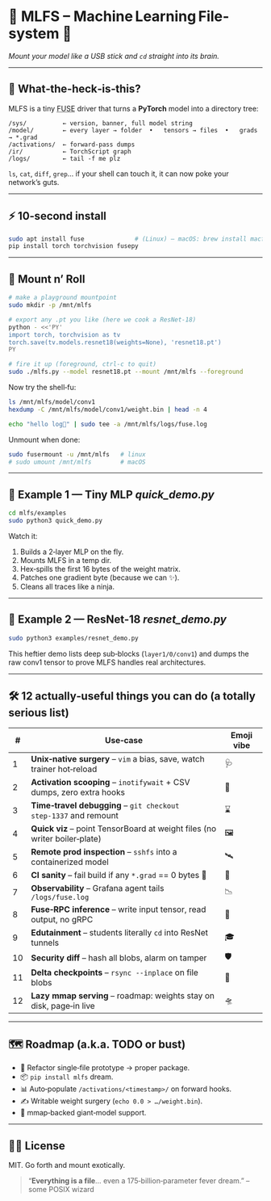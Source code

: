 # 🍣 MLFS – Machine Learning File­system 🍣

*Mount your model like a USB stick and `cd` straight into its brain.*

---

## 🤔  What‐the‐heck‑is‑this?

MLFS is a tiny <abbr title="Filesystem in Userspace">FUSE</abbr> driver that turns a **PyTorch** model into a directory tree:

```
/sys/          ← version, banner, full model string
/model/        ← every layer → folder  •   tensors → files  •   grads → *.grad
/activations/  ← forward‑pass dumps
/ir/           ← TorchScript graph
/logs/         ← tail ‑f me plz
```

`ls`, `cat`, `diff`, `grep`… if your shell can touch it, it can now poke your network’s guts.

---

## ⚡️ 10‑second install

```bash
sudo apt install fuse              # (Linux) – macOS: brew install macfuse
pip install torch torchvision fusepy
```

---

## 🎸  Mount n’ Roll

```bash
# make a playground mountpoint
sudo mkdir -p /mnt/mlfs

# export any .pt you like (here we cook a ResNet‑18)
python - <<'PY'
import torch, torchvision as tv
torch.save(tv.models.resnet18(weights=None), 'resnet18.pt')
PY

# fire it up (foreground, ctrl‑c to quit)
sudo ./mlfs.py --model resnet18.pt --mount /mnt/mlfs --foreground
```

Now try the shell‑fu:

```bash
ls /mnt/mlfs/model/conv1
hexdump -C /mnt/mlfs/model/conv1/weight.bin | head -n 4

echo "hello log👋" | sudo tee -a /mnt/mlfs/logs/fuse.log
```

Unmount when done:

```bash
sudo fusermount -u /mnt/mlfs   # linux
# sudo umount /mnt/mlfs        # macOS
```

---

## 🐣  Example 1 — Tiny MLP *quick\_demo.py*

```bash
cd mlfs/examples
sudo python3 quick_demo.py
```

Watch it:

1. Builds a 2‑layer MLP on the fly.
2. Mounts MLFS in a temp dir.
3. Hex‑spills the first 16 bytes of the weight matrix.
4. Patches one gradient byte (because we can ✨).
5. Cleans all traces like a ninja.

---

## 🦖  Example 2 — ResNet‑18 *resnet\_demo.py*

```bash
sudo python3 examples/resnet_demo.py
```

This heftier demo lists deep sub‑blocks (`layer1/0/conv1`) and dumps the raw conv1 tensor to prove MLFS handles real architectures.

---

## 🛠️ 12 actually‑useful things you can do (a totally serious list)

| #  | Use‑case                                                                   | Emoji vibe |
| -- | -------------------------------------------------------------------------- | ---------- |
| 1  | **Unix‑native surgery** – `vim` a bias, save, watch trainer hot‑reload     | 🩺         |
| 2  | **Activation scooping** – `inotifywait` + CSV dumps, zero extra hooks      | 🍦         |
| 3  | **Time‑travel debugging** – `git checkout step‑1337` and remount           | ⌛️         |
| 4  | **Quick viz** – point TensorBoard at weight files (no writer boiler‑plate) | 🖼️        |
| 5  | **Remote prod inspection** – `sshfs` into a containerized model            | 🛰️        |
| 6  | **CI sanity** – fail build if any `*.grad` == 0 bytes 🤨                   | 🔨         |
| 7  | **Observability** – Grafana agent tails `/logs/fuse.log`                   | 📉         |
| 8  | **Fuse‑RPC inference** – write input tensor, read output, no gRPC          | 📡         |
| 9  | **Edutainment** – students literally `cd` into ResNet tunnels              | 🎓         |
| 10 | **Security diff** – hash all blobs, alarm on tamper                        | 🛡️        |
| 11 | **Delta checkpoints** – `rsync --inplace` on file blobs                    | 💾         |
| 12 | **Lazy mmap serving** – roadmap: weights stay on disk, page‑in live        | 🛸         |

---

## 🗺️  Roadmap (a.k.a. TODO or bust)

* 🐛 Refactor single‑file prototype → proper package.
* 📦 `pip install mlfs` dream.
* 📊 Auto‑populate `/activations/<timestamp>/` on forward hooks.
* ✍️ Writable weight surgery (`echo 0.0 > …/weight.bin`).
* 🌌 mmap‑backed giant‑model support.

---

## 🧞‍♂️  License

MIT.  Go forth and mount exotically.

> “**Everything is a file**… even a 175‑billion‑parameter fever dream.” – some POSIX wizard
